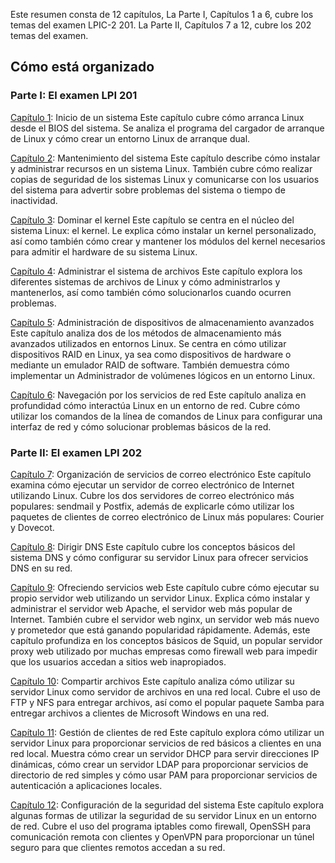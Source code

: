 Este resumen consta de 12 capítulos, La Parte I, Capítulos 1 a 6, cubre los temas del examen LPIC-2 201. La Parte II, Capítulos 7 a 12, cubre los 202 temas del examen.
## Cómo está organizado
### Parte I: El examen LPI 201

[Capítulo 1](content/Charter-1.md): Inicio de un sistema Este capítulo cubre cómo arranca Linux desde el BIOS del sistema. Se analiza el programa del cargador de arranque de Linux y cómo crear un entorno Linux de arranque dual.

[Capítulo 2](content/Charter-2.md): Mantenimiento del sistema Este capítulo describe cómo instalar y administrar recursos en un sistema Linux. También cubre cómo realizar copias de seguridad de los sistemas Linux y comunicarse con los usuarios del sistema para advertir sobre problemas del sistema o tiempo de inactividad.

[Capítulo 3](content/Charter-3.md): Dominar el kernel Este capítulo se centra en el núcleo del sistema Linux: el kernel. Le explica cómo instalar un kernel personalizado, así como también cómo crear y mantener los módulos del kernel necesarios para admitir el hardware de su sistema Linux.

[Capítulo 4](content/Charter-4.md): Administrar el sistema de archivos Este capítulo explora los diferentes sistemas de archivos de Linux y cómo administrarlos y mantenerlos, así como también cómo solucionarlos cuando ocurren problemas.

[Capítulo 5](): Administración de dispositivos de almacenamiento avanzados Este capítulo analiza dos de los métodos de almacenamiento más avanzados utilizados en entornos Linux. Se centra en cómo utilizar dispositivos RAID en Linux, ya sea como dispositivos de hardware o mediante un emulador RAID de software. También demuestra cómo implementar un Administrador de volúmenes lógicos en un entorno Linux.

[Capítulo 6](): Navegación por los servicios de red Este capítulo analiza en profundidad cómo interactúa Linux en un entorno de red. Cubre cómo utilizar los comandos de la línea de comandos de Linux para configurar una interfaz de red y cómo solucionar problemas básicos de la red.
### Parte II: El examen LPI 202

[Capítulo 7](): Organización de servicios de correo electrónico Este capítulo examina cómo ejecutar un servidor de correo electrónico de Internet utilizando Linux. Cubre los dos servidores de correo electrónico más populares: sendmail y Postfix, además de explicarle cómo utilizar los paquetes de clientes de correo electrónico de Linux más populares: Courier y Dovecot.

[Capítulo 8](): Dirigir DNS Este capítulo cubre los conceptos básicos del sistema DNS y cómo configurar su servidor Linux para ofrecer servicios DNS en su red.

[Capítulo 9](): Ofreciendo servicios web Este capítulo cubre cómo ejecutar su propio servidor web utilizando un servidor Linux. Explica cómo instalar y administrar el servidor web Apache, el servidor web más popular de Internet. También cubre el servidor web nginx, un servidor web más nuevo y prometedor que está ganando popularidad rápidamente. Además, este capítulo profundiza en los conceptos básicos de Squid, un popular servidor proxy web utilizado por muchas empresas como firewall web para impedir que los usuarios accedan a sitios web inapropiados.

[Capítulo 10](): Compartir archivos Este capítulo analiza cómo utilizar su servidor Linux como servidor de archivos en una red local. Cubre el uso de FTP y NFS para entregar archivos, así como el popular paquete Samba para entregar archivos a clientes de Microsoft Windows en una red.

[Capítulo 11](): Gestión de clientes de red Este capítulo explora cómo utilizar un servidor Linux para proporcionar servicios de red básicos a clientes en una red local. Muestra cómo crear un servidor DHCP para servir direcciones IP dinámicas, cómo crear un servidor LDAP para proporcionar servicios de directorio de red simples y cómo usar PAM para proporcionar servicios de autenticación a aplicaciones locales.

[Capítulo 12](): Configuración de la seguridad del sistema Este capítulo explora algunas formas de utilizar la seguridad de su servidor Linux en un entorno de red. Cubre el uso del programa iptables como firewall, OpenSSH para comunicación remota con clientes y OpenVPN para proporcionar un túnel seguro para que clientes remotos accedan a su red.